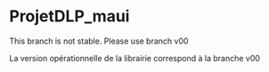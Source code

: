 # ProjetDLP_maui
This branch is not stable. Please use branch v00

La version opérationnelle de la librairie correspond à la branche v00

